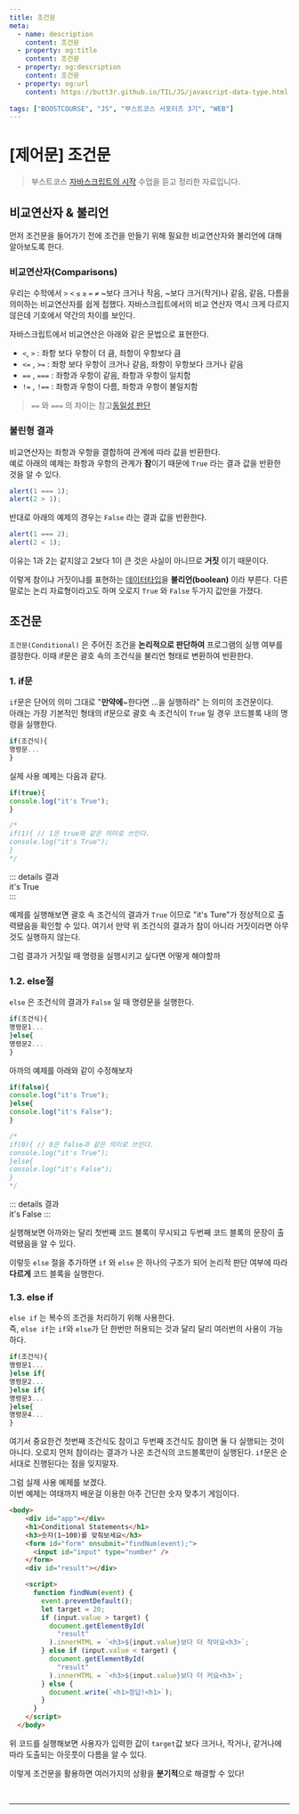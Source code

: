 ```yaml
---
title: 조건문
meta:
  - name: description
    content: 조건문
  - property: og:title
    content: 조건문
  - property: og:description
    content: 조건문
  - property: og:url
    content: https://butt3r.github.io/TIL/JS/javascript-data-type.html
    
tags: ["BOOSTCOURSE", "JS", "부스트코스 서포터즈 3기", "WEB"]
---
```


[제어문] 조건문 <Badge text="boostcourse" />
================

> 부스트코스 [자바스크립트의 시작](https://www.boostcourse.org/cs124/lecture/194606) 수업을 듣고 정리한 자료입니다.


## 비교연산자 & 불리언

먼저 조건문을 들어가기 전에 조건을 만들기 위해 필요한 비교연산자와 불리언에 대해 알아보도록 한다.

### 비교연산자(Comparisons)

우리는 수학에서  `>` `<` `≤` `≥` `=` `≠`  ~보다 크거나 작음, ~보다 크거(작거)나 같음, 같음, 다름을 의미하는 비교연산자를 쉽게 접했다. 자바스크립트에서의 비교 연산자 역시 크게 다르지않은데 기호에서 약간의 차이를 보인다. 

자바스크립트에서 비교연산은 아래와 같은 문법으로 표현한다.

- `<`, `>`  : 좌항 보다 우항이 더 큼, 좌항이 우항보다 큼
- `<=` , `>=`  : 좌항 보다 우항이 크거나 같음, 좌항이 우항보다 크거나 같음
- `==` , `===` : 좌항과 우항이 같음, 좌항과 우항이 일치함
- `!=` , `!==` : 좌항과 우항이 다름, 좌항과 우항이 불일치함

 > `==` 와 `===` 의 차이는 참고[동일성 판단]([https://developer.mozilla.org/ko/docs/Web/JavaScript/Equality_comparisons_and_sameness](https://developer.mozilla.org/ko/docs/Web/JavaScript/Equality_comparisons_and_sameness))

### 불린형 결과

비교연산자는 좌항과 우항을 결합하여 관계에 따라 값을 반환한다.   
예로 아래의 예제는 좌항과 우항의 관계가 **참**이기 때문에 `True` 라는 결과 값을 반환한 것을 알 수 있다.

```js
alert(1 === 1);
alert(2 > 1);
```

반대로 아래의 예제의 경우는 `False` 라는 결과 값을 반환한다.

```js
alert(1 === 2);
alert(2 < 1);
```

이유는 1과 2는 같지않고 2보다 1이 큰 것은 사실이 아니므로 **거짓** 이기 때문이다.

이렇게 참이냐 거짓이냐를 표현하는 [데이터타입]([https://butt3r.github.io/TIL/JS/javascript-data-type.html](https://butt3r.github.io/TIL/JS/javascript-data-type.html))을 **불리언(boolean)** 이라 부른다. 다른 말로는 논리 자료형이라고도 하며 오로지 `True` 와 `False` 두가지 값만을 가졌다. 

## 조건문

`조건문(Conditional)` 은 주어진 조건을 **논리적으로 판단하여** 프로그램의 실행 여부를 결정한다. 이때 if문은 괄호 속의 조건식을 불리언 형태로 변환하여 반환한다.

### 1. if문

`if`문은 단어의 의미 그대로 "**만약에**~한다면 ...을 실행하라" 는 의미의 조건문이다.   
아래는 가장 기본적인 형태의 if문으로 괄호 속 조건식이 `True` 일 경우 코드블록 내의 명령을 실행한다.

```js
if(조건식){
명령문...
}
```

실제 사용 예제는 다음과 같다.

```js
if(true){
console.log("it's True");
}

/*
if(1){ // 1은 true와 같은 의미로 쓰인다.
console.log("it's True");
}
*/
```

::: details 결과     
it's True   
::: 

예제를 실행해보면 괄호 속 조건식의 결과가 `True` 이므로 "it's Ture"가 정상적으로 출력됐음을 확인할 수 있다.    여기서 만약 위 조건식의 결과가 참이 아니라 거짓이라면 아무것도 실행하지 않는다.

그럼 결과가 거짓일 때 명령을 실행시키고 싶다면 어떻게 해야할까

### 1.2. else절

`else` 은 조건식의 결과가 `False` 일 때 명령문을 실행한다.   

```js
if(조건식){
명령문1...
}else{
명령문2...
}
```

아까의 예제를 아래와 같이 수정해보자

```js
if(false){
console.log("it's True");
}else{
console.log("it's False");
}

/*
if(0){ // 0은 false과 같은 의미로 쓰인다.
console.log("it's True");
}else{
console.log("it's False");
}
*/
```

::: details 결과     
it's False
::: 



실행해보면 아까와는 달리 첫번째 코드 블록이 무시되고 두번째 코드 블록의 문장이 출력됐음을 알 수 있다. 

이렇듯  `else` 절을 추가하면 `if` 와 `else` 은 하나의 구조가 되어 논리적 판단 여부에 따라 **다르게** 코드 블록을 실행한다.

### 1.3. else if

`else if` 는 복수의 조건을 처리하기 위해 사용한다.   
즉, `else if`는 `if`와 `else`가 단 한번만 허용되는 것과 달리 달리 여러번의 사용이 가능하다. 

```js
if(조건식){
명령문1...
}else if{
명령문2...
}else if{
명령문3...
}else{
명령문4...
}
```

여기서 중요한건 첫번째 조건식도 참이고 두번째 조건식도 참이면 둘 다 실행되는 것이 아니다. 오로지 먼저 참이라는 결과가 나온 조건식의 코드블록만이 실행된다. `if`문은 순서대로 진행된다는 점을 잊지말자.

그럼 실제 사용 예제를 보겠다.   
이번 예제는 여태까지 배운걸 이용한 아주 간단한 숫자 맞추기 게임이다.
```html
<body>
    <div id="app"></div>
    <h1>Conditional Statements</h1>
    <h3>숫자(1~100)를 맞춰보세요</h3>
    <form id="form" onsubmit="findNum(event);">
      <input id="input" type="number" />
    </form>
    <div id="result"></div>

    <script>
      function findNum(event) {
        event.preventDefault();
        let target = 20;
        if (input.value > target) {
          document.getElementById(
            "result"
          ).innerHTML = `<h3>${input.value}보다 더 작아요<h3>`;
        } else if (input.value < target) {
          document.getElementById(
            "result"
          ).innerHTML = `<h3>${input.value}보다 더 커요<h3>`;
        } else {
          document.write(`<h1>정답!<h1>`);
        }
      }
    </script>
  </body>
```
위 코드를 실행해보면 사용자가 입력한 값이 `target`값 보다 크거나, 작거나, 같거나에 따라 도출되는 아웃풋이 다름을 알 수 있다.

이렇게 조건문을 활용하면 여러가지의 상황을 **분기적**으로 해결할 수 있다!

<br>


---
<TagLinks />